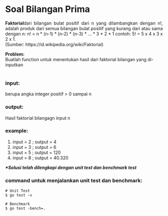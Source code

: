 # Soal Bilangan Prima

<p align=justify><b>Faktorial</b>dari bilangan bulat positif dari n yang dilambangkan dengan n!,
	adalah produk dari semua bilangan bulat positif yang kurang dari atau sama dengan n:
	n! = n * (n-1) * (n-2) * (n-3) * ... * 3 * 2 * 1
	contoh:
	5! = 5 x 4 x 3 x 2 x 1. <br>
(Sumber: https://id.wikipedia.org/wiki/Faktorial)
</p>

<b>Problem:</b><br>
Buatlah function untuk menentukan hasil dari faktorial bilangan yang di-inputkan <br>
<br>

### input:

berupa angka integer positif > 0 sampai n
<br>

### output:

Hasil faktorial bilangagn input n
<br>

### example:

1. input = 2 ;  output = 4
2. input = 3 ;  output = 6
3. input = 5 ;  output = 120
4. input = 8 ;  output = 40.320

<i><b>*Solusi telah dilengkapi dengan unit test dan benchmark test</b></i>

### command untuk menjalankan unit test dan benchmark:

```
# Unit Test
$ go test -v

# Benchmark
$ go test -bench=.
```
